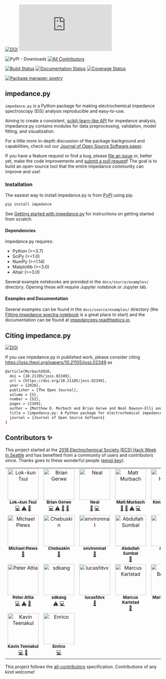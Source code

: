 [![DOI](https://zenodo.org/badge/136110609.svg)](https://zenodo.org/badge/latestdoi/136110609)  ![GitHub release](https://img.shields.io/github/release/ECSHackWeek/impedance.py)

![PyPI - Downloads](https://img.shields.io/pypi/dm/impedance?style=flat-square)  [![All Contributors](https://img.shields.io/badge/all_contributors-11-orange.svg?style=flat-square)](#contributors)

[![Build Status](https://travis-ci.org/ECSHackWeek/impedance.py.svg?branch=master&kill_cache=1)](https://travis-ci.org/ECSHackWeek/impedance.py)  [![Documentation Status](https://readthedocs.org/projects/impedancepy/badge/?version=latest&kill_cache=1)](https://impedancepy.readthedocs.io/en/latest/?badge=latest) [![Coverage Status](https://coveralls.io/repos/github/ECSHackWeek/impedance.py/badge.svg?branch=master&kill_cache=1)](https://coveralls.io/github/ECSHackWeek/impedance.py?branch=master)

[![Package manager: poetry](https://img.shields.io/badge/package%20manager-poetry-purple)](https://python-poetry.org/)

impedance.py
------------

`impedance.py` is a Python package for making electrochemical impedance spectroscopy (EIS) analysis reproducible and easy-to-use.

Aiming to create a consistent, [scikit-learn-like API](https://arxiv.org/abs/1309.0238) for impedance analysis, impedance.py contains modules for data preprocessing, validation, model fitting, and visualization.

For a little more in-depth discussion of the package background and capabilities, check out our [Journal of Open Source Software paper](https://joss.theoj.org/papers/10.21105/joss.02349).

If you have a feature request or find a bug, please [file an issue](https://github.com/ECSHackWeek/impedance.py/issues) or, better yet, make the code improvements and [submit a pull request](https://help.github.com/articles/creating-a-pull-request-from-a-fork/)! The goal is to build an open-source tool that the entire impedance community can improve and use!

### Installation

The easiest way to install impedance.py is from [PyPI](https://pypi.org/project/impedance/) using pip.

```bash
pip install impedance
```

See [Getting started with impedance.py](https://impedancepy.readthedocs.io/en/latest/getting-started.html) for instructions on getting started from scratch.

#### Dependencies

impedance.py requires:

-   Python (>=3.7)
-   SciPy (>=1.0)
-   NumPy (>=1.14)
-   Matplotlib (>=3.0)
-   Altair (>=3.0)

Several example notebooks are provided in the `docs/source/examples/` directory. Opening these will require Jupyter notebook or Jupyter lab.

#### Examples and Documentation

Several examples can be found in the `docs/source/examples/` directory (the [Fitting impedance spectra notebook](https://impedancepy.readthedocs.io/en/latest/examples/fitting_example.html) is a great place to start) and the documentation can be found at [impedancepy.readthedocs.io](https://impedancepy.readthedocs.io/en/latest/).

## Citing impedance.py

[![DOI](https://joss.theoj.org/papers/10.21105/joss.02349/status.svg)](https://doi.org/10.21105/joss.02349)

If you use impedance.py in published work, please consider citing https://joss.theoj.org/papers/10.21105/joss.02349 as

```bash
@article{Murbach2020,
  doi = {10.21105/joss.02349},
  url = {https://doi.org/10.21105/joss.02349},
  year = {2020},
  publisher = {The Open Journal},
  volume = {5},
  number = {52},
  pages = {2349},
  author = {Matthew D. Murbach and Brian Gerwe and Neal Dawson-Elli and Lok-kun Tsui},
  title = {impedance.py: A Python package for electrochemical impedance analysis},
  journal = {Journal of Open Source Software}
}
```

## Contributors ✨

This project started at the [2018 Electrochemical Society (ECS) Hack Week in Seattle](https://www.electrochem.org/233/hack-week) and has benefited from a community of users and contributors since. Thanks goes to these wonderful people ([emoji key](https://allcontributors.org/docs/en/emoji-key)):

<!-- ALL-CONTRIBUTORS-LIST:START - Do not remove or modify this section -->
<!-- prettier-ignore-start -->
<!-- markdownlint-disable -->
<table>
  <tbody>
    <tr>
      <td align="center" valign="top" width="14.28%"><a href="https://github.com/lktsui"><img src="https://avatars0.githubusercontent.com/u/22246069?v=4?s=100" width="100px;" alt="Lok-kun Tsui"/><br /><sub><b>Lok-kun Tsui</b></sub></a><br /><a href="https://github.com/ECSHackWeek/impedance.py/commits?author=lktsui" title="Code">💻</a> <a href="https://github.com/ECSHackWeek/impedance.py/commits?author=lktsui" title="Tests">⚠️</a> <a href="https://github.com/ECSHackWeek/impedance.py/commits?author=lktsui" title="Documentation">📖</a></td>
      <td align="center" valign="top" width="14.28%"><a href="https://github.com/BGerwe"><img src="https://avatars3.githubusercontent.com/u/38819321?v=4?s=100" width="100px;" alt="Brian Gerwe"/><br /><sub><b>Brian Gerwe</b></sub></a><br /><a href="https://github.com/ECSHackWeek/impedance.py/commits?author=BGerwe" title="Code">💻</a> <a href="https://github.com/ECSHackWeek/impedance.py/commits?author=BGerwe" title="Tests">⚠️</a> <a href="https://github.com/ECSHackWeek/impedance.py/commits?author=BGerwe" title="Documentation">📖</a> <a href="https://github.com/ECSHackWeek/impedance.py/pulls?q=is%3Apr+reviewed-by%3ABGerwe" title="Reviewed Pull Requests">👀</a></td>
      <td align="center" valign="top" width="14.28%"><a href="https://github.com/nealde"><img src="https://avatars2.githubusercontent.com/u/25877868?v=4?s=100" width="100px;" alt="Neal"/><br /><sub><b>Neal</b></sub></a><br /><a href="https://github.com/ECSHackWeek/impedance.py/pulls?q=is%3Apr+reviewed-by%3Anealde" title="Reviewed Pull Requests">👀</a> <a href="https://github.com/ECSHackWeek/impedance.py/commits?author=nealde" title="Code">💻</a></td>
      <td align="center" valign="top" width="14.28%"><a href="http://mattmurbach.com"><img src="https://avatars3.githubusercontent.com/u/9369020?v=4?s=100" width="100px;" alt="Matt Murbach"/><br /><sub><b>Matt Murbach</b></sub></a><br /><a href="https://github.com/ECSHackWeek/impedance.py/commits?author=mdmurbach" title="Documentation">📖</a> <a href="https://github.com/ECSHackWeek/impedance.py/pulls?q=is%3Apr+reviewed-by%3Amdmurbach" title="Reviewed Pull Requests">👀</a> <a href="https://github.com/ECSHackWeek/impedance.py/commits?author=mdmurbach" title="Tests">⚠️</a> <a href="https://github.com/ECSHackWeek/impedance.py/commits?author=mdmurbach" title="Code">💻</a></td>
      <td align="center" valign="top" width="14.28%"><a href="https://kennyvh.com"><img src="https://avatars2.githubusercontent.com/u/29909203?v=4?s=100" width="100px;" alt="Kenny Huynh"/><br /><sub><b>Kenny Huynh</b></sub></a><br /><a href="https://github.com/ECSHackWeek/impedance.py/issues?q=author%3Ahkennyv" title="Bug reports">🐛</a> <a href="https://github.com/ECSHackWeek/impedance.py/commits?author=hkennyv" title="Code">💻</a></td>
      <td align="center" valign="top" width="14.28%"><a href="https://github.com/lawrencerenna"><img src="https://avatars0.githubusercontent.com/u/49174337?v=4?s=100" width="100px;" alt="lawrencerenna"/><br /><sub><b>lawrencerenna</b></sub></a><br /><a href="#ideas-lawrencerenna" title="Ideas, Planning, & Feedback">🤔</a></td>
      <td align="center" valign="top" width="14.28%"><a href="https://github.com/Rowin"><img src="https://avatars3.githubusercontent.com/u/1727478?v=4?s=100" width="100px;" alt="Rowin"/><br /><sub><b>Rowin</b></sub></a><br /><a href="https://github.com/ECSHackWeek/impedance.py/issues?q=author%3ARowin" title="Bug reports">🐛</a> <a href="https://github.com/ECSHackWeek/impedance.py/commits?author=Rowin" title="Code">💻</a></td>
    </tr>
    <tr>
      <td align="center" valign="top" width="14.28%"><a href="https://github.com/michaelplews"><img src="https://avatars2.githubusercontent.com/u/14098929?v=4?s=100" width="100px;" alt="Michael Plews"/><br /><sub><b>Michael Plews</b></sub></a><br /><a href="#ideas-michaelplews" title="Ideas, Planning, & Feedback">🤔</a></td>
      <td align="center" valign="top" width="14.28%"><a href="https://github.com/Chebuskin"><img src="https://avatars0.githubusercontent.com/u/33787723?v=4?s=100" width="100px;" alt="Chebuskin"/><br /><sub><b>Chebuskin</b></sub></a><br /><a href="https://github.com/ECSHackWeek/impedance.py/issues?q=author%3AChebuskin" title="Bug reports">🐛</a></td>
      <td align="center" valign="top" width="14.28%"><a href="https://github.com/environmat"><img src="https://avatars0.githubusercontent.com/u/9309353?v=4?s=100" width="100px;" alt="environmat"/><br /><sub><b>environmat</b></sub></a><br /><a href="https://github.com/ECSHackWeek/impedance.py/issues?q=author%3Aenvironmat" title="Bug reports">🐛</a></td>
      <td align="center" valign="top" width="14.28%"><a href="http://www.abdullahsumbal.com"><img src="https://avatars2.githubusercontent.com/u/12946947?v=4?s=100" width="100px;" alt="Abdullah Sumbal"/><br /><sub><b>Abdullah Sumbal</b></sub></a><br /><a href="https://github.com/ECSHackWeek/impedance.py/issues?q=author%3Aabdullahsumbal" title="Bug reports">🐛</a></td>
      <td align="center" valign="top" width="14.28%"><a href="https://github.com/nobkat"><img src="https://avatars3.githubusercontent.com/u/29077445?v=4?s=100" width="100px;" alt="nobkat"/><br /><sub><b>nobkat</b></sub></a><br /><a href="https://github.com/ECSHackWeek/impedance.py/commits?author=nobkat" title="Code">💻</a></td>
      <td align="center" valign="top" width="14.28%"><a href="https://github.com/nickbrady"><img src="https://avatars1.githubusercontent.com/u/7471367?v=4?s=100" width="100px;" alt="Nick"/><br /><sub><b>Nick</b></sub></a><br /><a href="https://github.com/ECSHackWeek/impedance.py/issues?q=author%3Anickbrady" title="Bug reports">🐛</a> <a href="https://github.com/ECSHackWeek/impedance.py/commits?author=nickbrady" title="Code">💻</a></td>
      <td align="center" valign="top" width="14.28%"><a href="https://github.com/aokomorowski"><img src="https://avatars.githubusercontent.com/u/43665474?v=4?s=100" width="100px;" alt="aokomorowski"/><br /><sub><b>aokomorowski</b></sub></a><br /><a href="https://github.com/ECSHackWeek/impedance.py/commits?author=aokomorowski" title="Code">💻</a></td>
    </tr>
    <tr>
      <td align="center" valign="top" width="14.28%"><a href="https://petermattia.com"><img src="https://avatars.githubusercontent.com/u/29551858?v=4?s=100" width="100px;" alt="Peter Attia"/><br /><sub><b>Peter Attia</b></sub></a><br /><a href="https://github.com/ECSHackWeek/impedance.py/commits?author=petermattia" title="Code">💻</a> <a href="https://github.com/ECSHackWeek/impedance.py/commits?author=petermattia" title="Tests">⚠️</a> <a href="https://github.com/ECSHackWeek/impedance.py/commits?author=petermattia" title="Documentation">📖</a></td>
      <td align="center" valign="top" width="14.28%"><a href="http://sdkang.org"><img src="https://avatars.githubusercontent.com/u/55116501?v=4?s=100" width="100px;" alt="sdkang"/><br /><sub><b>sdkang</b></sub></a><br /><a href="https://github.com/ECSHackWeek/impedance.py/commits?author=stephendkang" title="Tests">⚠️</a> <a href="https://github.com/ECSHackWeek/impedance.py/commits?author=stephendkang" title="Code">💻</a></td>
      <td align="center" valign="top" width="14.28%"><a href="https://github.com/lucasfdvx"><img src="https://avatars.githubusercontent.com/u/85888904?v=4?s=100" width="100px;" alt="lucasfdvx"/><br /><sub><b>lucasfdvx</b></sub></a><br /><a href="https://github.com/ECSHackWeek/impedance.py/issues?q=author%3Alucasfdvx" title="Bug reports">🐛</a></td>
      <td align="center" valign="top" width="14.28%"><a href="https://github.com/SaftMacki"><img src="https://avatars.githubusercontent.com/u/90030271?v=4?s=100" width="100px;" alt="Marcus Karlstad"/><br /><sub><b>Marcus Karlstad</b></sub></a><br /><a href="https://github.com/ECSHackWeek/impedance.py/issues?q=author%3ASaftMacki" title="Bug reports">🐛</a></td>
      <td align="center" valign="top" width="14.28%"><a href="https://github.com/markbouman"><img src="https://avatars.githubusercontent.com/u/103944120?v=4?s=100" width="100px;" alt="Mark Bouman"/><br /><sub><b>Mark Bouman</b></sub></a><br /><a href="https://github.com/ECSHackWeek/impedance.py/issues?q=author%3Amarkbouman" title="Bug reports">🐛</a> <a href="https://github.com/ECSHackWeek/impedance.py/commits?author=markbouman" title="Code">💻</a></td>
      <td align="center" valign="top" width="14.28%"><a href="https://github.com/oslopanda"><img src="https://avatars.githubusercontent.com/u/33810430?v=4?s=100" width="100px;" alt="oslopanda"/><br /><sub><b>oslopanda</b></sub></a><br /><a href="https://github.com/ECSHackWeek/impedance.py/issues?q=author%3Aoslopanda" title="Bug reports">🐛</a></td>
      <td align="center" valign="top" width="14.28%"><a href="https://github.com/pililac"><img src="https://avatars.githubusercontent.com/u/60116646?v=4?s=100" width="100px;" alt="pililac"/><br /><sub><b>pililac</b></sub></a><br /><a href="https://github.com/ECSHackWeek/impedance.py/issues?q=author%3Apililac" title="Bug reports">🐛</a></td>
    </tr>
    <tr>
      <td align="center" valign="top" width="14.28%"><a href="https://github.com/kevinsmia1939"><img src="https://avatars.githubusercontent.com/u/11407922?v=4?s=100" width="100px;" alt="Kavin Teenakul"/><br /><sub><b>Kavin Teenakul</b></sub></a><br /><a href="https://github.com/ECSHackWeek/impedance.py/commits?author=kevinsmia1939" title="Code">💻</a> <a href="https://github.com/ECSHackWeek/impedance.py/commits?author=kevinsmia1939" title="Documentation">📖</a></td>
      <td align="center" valign="top" width="14.28%"><a href="https://github.com/etrevis"><img src="https://avatars.githubusercontent.com/u/16451399?v=4?s=100" width="100px;" alt="Enrico"/><br /><sub><b>Enrico</b></sub></a><br /><a href="https://github.com/ECSHackWeek/impedance.py/commits?author=etrevis" title="Code">💻</a></td>
    </tr>
  </tbody>
</table>

<!-- markdownlint-restore -->
<!-- prettier-ignore-end -->

<!-- ALL-CONTRIBUTORS-LIST:END -->

This project follows the [all-contributors](https://github.com/all-contributors/all-contributors) specification. Contributions of any kind welcome!

